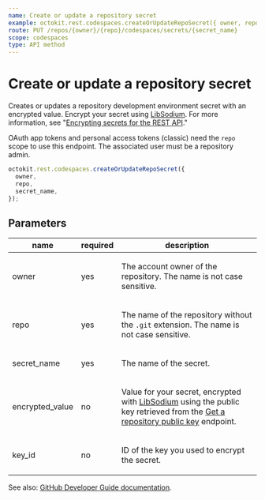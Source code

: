 ```yaml
---
name: Create or update a repository secret
example: octokit.rest.codespaces.createOrUpdateRepoSecret({ owner, repo, secret_name })
route: PUT /repos/{owner}/{repo}/codespaces/secrets/{secret_name}
scope: codespaces
type: API method
---
```


# Create or update a repository secret

Creates or updates a repository development environment secret with an encrypted value. Encrypt your secret using
[LibSodium](https://libsodium.gitbook.io/doc/bindings_for_other_languages). For more information, see "[Encrypting secrets for the REST API](https://docs.github.com/rest/guides/encrypting-secrets-for-the-rest-api)."

OAuth app tokens and personal access tokens (classic) need the `repo` scope to use this endpoint. The associated user must be a repository admin.

```js
octokit.rest.codespaces.createOrUpdateRepoSecret({
  owner,
  repo,
  secret_name,
});
```

## Parameters

<table>
  <thead>
    <tr>
      <th>name</th>
      <th>required</th>
      <th>description</th>
    </tr>
  </thead>
  <tbody>
    <tr><td>owner</td><td>yes</td><td>

The account owner of the repository. The name is not case sensitive.

</td></tr>
<tr><td>repo</td><td>yes</td><td>

The name of the repository without the `.git` extension. The name is not case sensitive.

</td></tr>
<tr><td>secret_name</td><td>yes</td><td>

The name of the secret.

</td></tr>
<tr><td>encrypted_value</td><td>no</td><td>

Value for your secret, encrypted with [LibSodium](https://libsodium.gitbook.io/doc/bindings_for_other_languages) using the public key retrieved from the [Get a repository public key](https://docs.github.com/rest/codespaces/repository-secrets#get-a-repository-public-key) endpoint.

</td></tr>
<tr><td>key_id</td><td>no</td><td>

ID of the key you used to encrypt the secret.

</td></tr>
  </tbody>
</table>

See also: [GitHub Developer Guide documentation](https://docs.github.com/rest/codespaces/repository-secrets#create-or-update-a-repository-secret).
